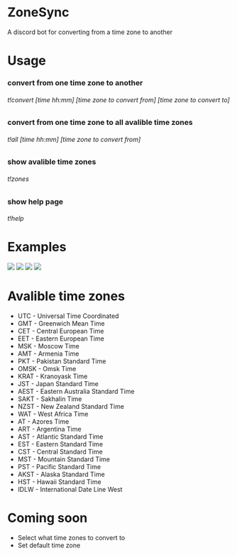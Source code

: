 # ZoneSync
A discord bot for converting from a time zone to another


# Usage

<div>
  <h3> convert from one time zone to another </h3>
  <h6>t!convert [time hh:mm] [time zone to convert from] [time zone to convert to]</h6>
</div>

<div>
  <h3> convert from one time zone to all avalible time zones </h3>
  <h6>t!all [time hh:mm] [time zone to convert from]</h6>
</div>

<div>
  <h3> show avalible time zones </h3>
  <h6>t!zones</h6>
</div>

<div>
  <h3> show help page </h3>
  <h6>t!help</h6>
</div>

<h1>Examples</h1> 
<img src="https://i.imgur.com/90Solof.png">
<img src="https://i.imgur.com/C0cLo87.png">
<img src="https://i.imgur.com/e7P927Z.png">
<img src="https://i.imgur.com/AqgXKqx.png">


<h1>Avalible time zones</h1> 

<ul> 
  <li>UTC - Universal Time Coordinated </li>
  <li>GMT - Greenwich Mean Time </li>
  <li>CET - Central European Time </li>
  <li>EET - Eastern European Time </li>
  <li>MSK - Moscow Time </li>
  <li>AMT - Armenia Time </li>
  <li>PKT - Pakistan Standard Time </li>
  <li>OMSK - Omsk Time </li>
  <li>KRAT - Kranoyask Time </li>
  <li>JST - Japan Standard Time </li>
  <li>AEST - Eastern Australia Standard Time </li>
  <li>SAKT - Sakhalin Time </li>
  <li>NZST - New Zealand Standard Time </li>
  <li>WAT - West Africa Time </li>
  <li>AT - Azores Time </li>
  <li>ART - Argentina Time </li>
  <li>AST - Atlantic Standard Time </li>
  <li>EST - Eastern Standard Time </li>
  <li>CST - Central Standard Time </li>
  <li>MST - Mountain Standard Time </li>
  <li>PST - Pacific Standard Time </li>
  <li>AKST - Alaska Standard Time </li>
  <li>HST - Hawaii Standard Time </li>
  <li>IDLW - International Date Line West </li>
  </ul>

<h1>Coming soon</h1>
<ul>
  <li> Select what time zones to convert to </li>
  <li> Set default time zone</li>
</ul>
